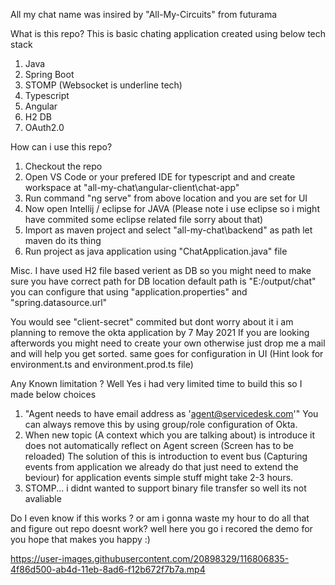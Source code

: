 All my chat name was insired by "All-My-Circuits" from futurama

What is this repo?
This is basic chating application created using below tech stack
1. Java
2. Spring Boot
3. STOMP (Websocket is underline tech)
4. Typescript
5. Angular
6. H2 DB
7. OAuth2.0

How can i use this repo?
1. Checkout the repo
2. Open VS Code or your prefered IDE for typescript and and create workspace at "all-my-chat\angular-client\chat-app"
3. Run command "ng serve" from above location and you are set for UI
4. Now open Intellij / eclipse for JAVA (Please note i use eclipse so i might have commited some eclipse related file sorry about that)
5. Import as maven project and select "all-my-chat\backend" as path let maven do its thing
6. Run project as java application using "ChatApplication.java" file

Misc.
I have used H2 file based verient as DB so you might need to make sure you have correct path for DB location
default path is "E:/output/chat" you can configure that using "application.properties" and "spring.datasource.url"

You would see "client-secret" commited but dont worry about it i am planning to remove the okta application by 7 May 2021
If you are looking afterwords you might need to create your own otherwise just drop me a mail and will help you get sorted.
same goes for configuration in UI (Hint look for environment.ts and environment.prod.ts file)

Any Known limitation ?
Well Yes i had very limited time to build this so I made below choices
1. "Agent needs to have email address as 'agent@servicedesk.com'" You can always remove this by using group/role configuration of Okta.
2. When new topic (A context which you are talking about) is introduce it does not automatically reflect on Agent screen (Screen has to be reloaded) The solution of this is introduction to event bus (Capturing events from application we already do that just need to extend the beviour) for application events simple stuff might take 2-3 hours.
3. STOMP... i didnt wanted to support binary file transfer so well its not avaliable

Do I even know if this works ? or am i gonna waste my hour to do all that and figure out repo doesnt work?
well here you go i recored the demo for you hope that makes you happy :)


https://user-images.githubusercontent.com/20898329/116806835-4f86d500-ab4d-11eb-8ad6-f12b672f7b7a.mp4

